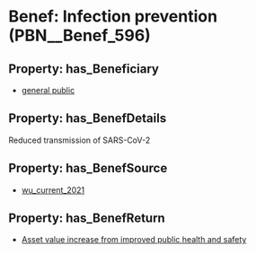 # Benef: __Infection prevention__ (PBN__Benef_596)

## Property: has_Beneficiary

* [general public](../Stakeholder/PBN__Stakeholder_29)

## Property: has_BenefDetails

Reduced transmission of SARS-CoV-2

## Property: has_BenefSource

* [wu_current_2021](../Article/PBN__Article_118)

## Property: has_BenefReturn

* [Asset value increase from improved public health and safety](../BenefReturn/PBN__BenefReturn_647)

